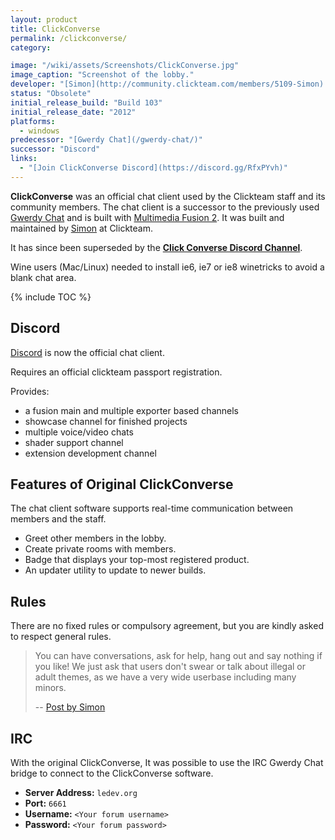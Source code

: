 ```yaml
---
layout: product
title: ClickConverse
permalink: /clickconverse/
category:

image: "/wiki/assets/Screenshots/ClickConverse.jpg"
image_caption: "Screenshot of the lobby."
developer: "[Simon](http://community.clickteam.com/members/5109-Simon) [Clickteam](/clickteam/)"
status: "Obsolete"
initial_release_build: "Build 103"
initial_release_date: "2012"
platforms:
  - windows
predecessor: "[Gwerdy Chat](/gwerdy-chat/)"
successor: "Discord"
links:
  - "[Join ClickConverse Discord](https://discord.gg/RfxPYvh)"
---
```


**ClickConverse** was an official chat client used by the Clickteam staff and its
community members. The chat client is a successor to the previously used
[Gwerdy Chat](/gwerdy-chat/) and is built with [Multimedia Fusion 2]. It was
built and maintained by [Simon](http://community.clickteam.com/members/5109-Simon) at Clickteam.

It has since been superseded by the **[Click Converse Discord Channel](https://discord.gg/RfxPYvh)**.

Wine users (Mac/Linux) needed to install ie6, ie7 or ie8 winetricks to avoid a blank chat area.

{% include TOC %}

## Discord
[Discord](https://discord.gg/nWvNW9zY) is now the official chat client.

Requires an official clickteam passport registration.

Provides:
* a fusion main and multiple exporter based channels
* showcase channel for finished projects
* multiple voice/video chats
* shader support channel
* extension development channel

## Features of Original ClickConverse
The chat client software supports real-time communication between members and the staff.

* Greet other members in the lobby.
* Create private rooms with members.
* Badge that displays your top-most registered product.
* An updater utility to update to newer builds.

## Rules
There are no fixed rules or compulsory agreement, but you are kindly asked to respect general rules.

> You can have conversations, ask for help, hang out and say nothing if you like! We just ask that users don't swear or talk about illegal or adult themes, as we have a very wide userbase including many minors.
>
> -- [Post by Simon](http://community.clickteam.com/threads/93353-Any-specific-rules-ro-follow?p=670108&viewfull=1#post670108)

[Multimedia Fusion 2]: /fusion/2.0/

## IRC
With the original ClickConverse, It was possible to use the IRC Gwerdy Chat bridge to connect to the ClickConverse software.

* **Server Address:** `ledev.org`
* **Port:** `6661`
* **Username:** `<Your forum username>`
* **Password:** `<Your forum password>`
